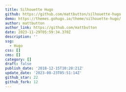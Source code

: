 ```yaml
---
title: Silhouette Hugo
github: https://github.com/mattbutton/silhouette-hugo
demo: https://themes.gohugo.io/theme/silhouette-hugo/
author: mattbutton
author_link: https://github.com/mattbutton
date: 2023-11-29T05:59:34.370Z
description: ''
ssg:
  - Hugo
css: []
cms: []
category: []
draft: false
publish_date: '2018-12-15T10:28:21Z'
update_date: '2023-08-23T05:51:14Z'
github_star: 22
github_fork: 12
---
```

